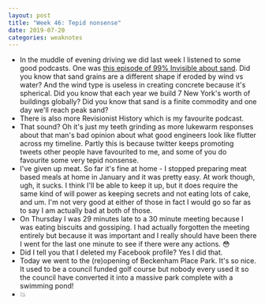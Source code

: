 ```yaml
---
layout: post
title: "Week 46: Tepid nonsense"
date: 2019-07-20
categories: weaknotes
---
```

* In the muddle of evening driving we did last week I listened to some good podcasts. One was [this episode of 99% Invisible about sand](https://99percentinvisible.org/episode/built-on-sand/). Did you know that sand grains are a different shape if eroded by wind vs water? And the wind type is useless in creating concrete because it's spherical. Did you know that each year we build 7 New York's worth of buildings globally? Did you know that sand is a finite commodity and one day we'll reach peak sand?
* There is also more Revisionist History which is my favourite podcast.
* That sound? Oh it's just my teeth grinding as more lukewarm responses about that man's bad opinion about what good engineers look like flutter across my timeline. Partly this is because twitter keeps promoting tweets other people have favourited to me, and some of you do favourite some very tepid nonsense.
* I've given up meat. So far it's fine at home - I stopped preparing meat based meals at home in January and it was pretty easy. At work though, ugh, it sucks. I think I'll be able to keep it up, but it does require the same kind of will power as keeping secrets and not eating lots of cake, and um. I'm not very good at either of those in fact I would go so far as to say I am actually bad at both of those.
* On Thursday I was 29 minutes late to a 30 minute meeting because I was eating biscuits and gossiping. I had actually forgotten the meeting entirely but because it was important and I really should have been there I went for the last one minute to see if there were any actions. 😳
* Did I tell you that I deleted my Facebook profile? Yes I did that.
* Today we went to the (re)opening of Beckenham Place Park. It's so nice. It used to be a council funded golf course but nobody every used it so the council have converted it into a massive park complete with a swimming pond!
* 💥

